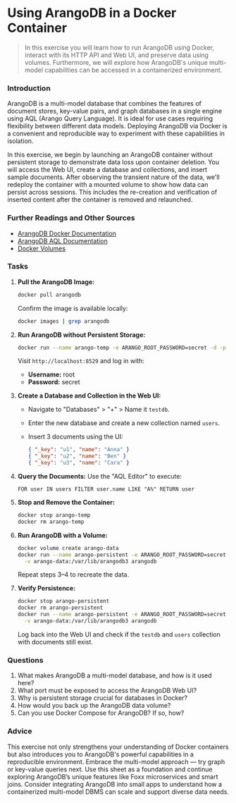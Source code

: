 <!---
{
  "id": "322ab4aa-737e-4265-83b1-614c893b3753",
  "depends_on": ["d1bee1c7-d88a-4f00-a44e-3e402f6ee826"],
  "author": "Stephan Bökelmann",
  "first_used": "2025-05-14",
  "keywords": ["ArangoDB", "Docker", "Multi-Model Database", "Persistent Storage", "Graph Database"]
}
--->

# Using ArangoDB in a Docker Container

> In this exercise you will learn how to run ArangoDB using Docker, interact with its HTTP API and Web UI, and preserve data using volumes. Furthermore, we will explore how ArangoDB's unique multi-model capabilities can be accessed in a containerized environment.

### Introduction

ArangoDB is a multi-model database that combines the features of document stores, key-value pairs, and graph databases in a single engine using AQL (Arango Query Language). It is ideal for use cases requiring flexibility between different data models. Deploying ArangoDB via Docker is a convenient and reproducible way to experiment with these capabilities in isolation.

In this exercise, we begin by launching an ArangoDB container without persistent storage to demonstrate data loss upon container deletion. You will access the Web UI, create a database and collections, and insert sample documents. After observing the transient nature of the data, we'll redeploy the container with a mounted volume to show how data can persist across sessions. This includes the re-creation and verification of inserted content after the container is removed and relaunched.

### Further Readings and Other Sources

* [ArangoDB Docker Documentation](https://www.arangodb.com/docs/stable/deploy-docker.html)
* [ArangoDB AQL Documentation](https://www.arangodb.com/docs/stable/aql/)
* [Docker Volumes](https://docs.docker.com/storage/volumes/)

### Tasks

1. **Pull the ArangoDB Image:**

   ```bash
   docker pull arangodb
   ```

   Confirm the image is available locally:

   ```bash
   docker images | grep arangodb
   ```

2. **Run ArangoDB without Persistent Storage:**

   ```bash
   docker run --name arango-temp -e ARANGO_ROOT_PASSWORD=secret -d -p 8529:8529 arangodb
   ```

   Visit `http://localhost:8529` and log in with:

   * **Username:** root
   * **Password:** secret

3. **Create a Database and Collection in the Web UI:**

   * Navigate to "Databases" > "+" > Name it `testdb`.
   * Enter the new database and create a new collection named `users`.
   * Insert 3 documents using the UI:

     ```json
     { "_key": "u1", "name": "Anna" }
     { "_key": "u2", "name": "Ben" }
     { "_key": "u3", "name": "Cara" }
     ```

4. **Query the Documents:**
   Use the "AQL Editor" to execute:

   ```aql
   FOR user IN users FILTER user.name LIKE "A%" RETURN user
   ```

5. **Stop and Remove the Container:**

   ```bash
   docker stop arango-temp
   docker rm arango-temp
   ```

6. **Run ArangoDB with a Volume:**

   ```bash
   docker volume create arango-data
   docker run --name arango-persistent -e ARANGO_ROOT_PASSWORD=secret -d -p 8529:8529 \
     -v arango-data:/var/lib/arangodb3 arangodb
   ```

   Repeat steps 3–4 to recreate the data.

7. **Verify Persistence:**

   ```bash
   docker stop arango-persistent
   docker rm arango-persistent
   docker run --name arango-persistent -e ARANGO_ROOT_PASSWORD=secret -d -p 8529:8529 \
     -v arango-data:/var/lib/arangodb3 arangodb
   ```

   Log back into the Web UI and check if the `testdb` and `users` collection with documents still exist.

### Questions

1. What makes ArangoDB a multi-model database, and how is it used here?
2. What port must be exposed to access the ArangoDB Web UI?
3. Why is persistent storage crucial for databases in Docker?
4. How would you back up the ArangoDB data volume?
5. Can you use Docker Compose for ArangoDB? If so, how?

### Advice

This exercise not only strengthens your understanding of Docker containers but also introduces you to ArangoDB's powerful capabilities in a reproducible environment. Embrace the multi-model approach — try graph or key-value queries next. Use this sheet as a foundation and continue exploring ArangoDB’s unique features like Foxx microservices and smart joins. Consider integrating ArangoDB into small apps to understand how a containerized multi-model DBMS can scale and support diverse data needs.
